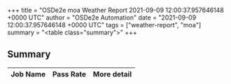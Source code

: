 +++
title = "OSDe2e moa Weather Report 2021-09-09 12:00:37.957646148 +0000 UTC"
author = "OSDe2e Automation"
date = "2021-09-09 12:00:37.957646148 +0000 UTC"
tags = ["weather-report", "moa"]
summary = "<table class=\"summary\"></table>"
+++
## Summary

| Job Name | Pass Rate | More detail |
|----------|-----------|-------------|




